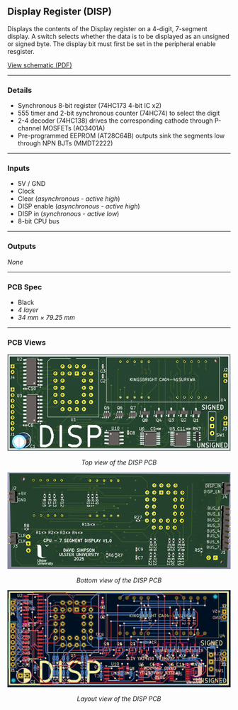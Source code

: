 ## Display Register (DISP)

Displays the contents of the Display register on a 4-digit, 7-segment display. A switch selects whether the data is to be displayed as an unsigned or signed byte. The display bit must first be set in the peripheral enable resgister.

[View schematic (PDF)](DISP_schematic.pdf)

---

### Details

- Synchronous 8-bit register (74HC173 4-bit IC x2)
- 555 timer and 2-bit synchronous counter (74HC74) to select the digit
- 2-4 decoder (74HC138) drives the corresponding cathode through P-channel MOSFETs (AO3401A)
- Pre-programmed EEPROM (AT28C64B) outputs sink the segments low through NPN BJTs (MMDT2222)

---

### Inputs

- 5V / GND
- Clock
- Clear (*asynchronous - active high*)
- DISP enable (*asynchronous - active high*)
- DISP in (*synchronous - active low*)
- 8-bit CPU bus

---

### Outputs

*None*

---

### PCB Spec

- Black
- *4 layer*
- *34 mm × 79.25 mm*

---

### PCB Views

<p align="center">
  <img src="../../images/disp_pcb_top.PNG" alt="DISP pcb top" width="600"/>
</p>
<p align="center"><em>Top view of the DISP PCB</em></p>

<p align="center">
  <img src="../../images/disp_pcb_bottom.PNG" alt="DISP pcb bottom" width="600"/>
</p>
<p align="center"><em>Bottom view of the DISP PCB</em></p>

<p align="center">
  <img src="../../images/disp_pcb_design.PNG" alt="DISP pcb design" width="600"/>
</p>
<p align="center"><em>Layout view of the DISP PCB</em></p>

